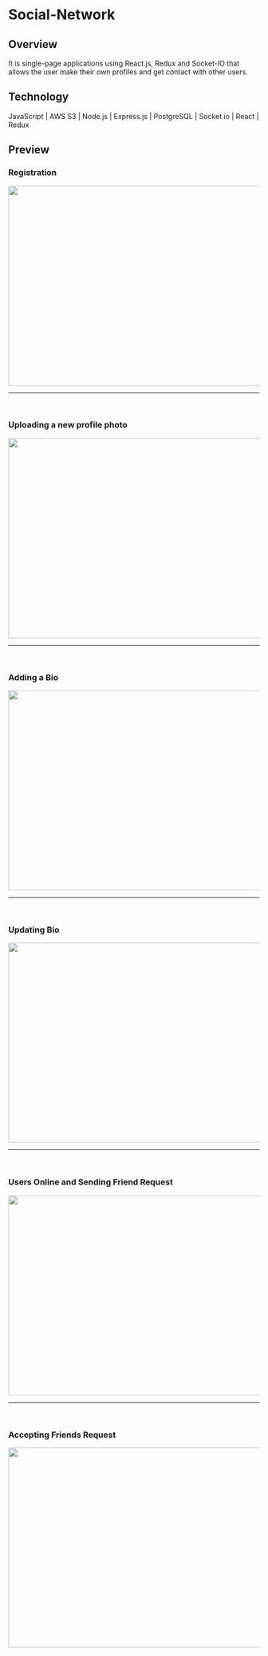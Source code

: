 # Social-Network

<h2>Overview</h2>
It is single-page applications using React.js, Redux and Socket-IO that allows the user make their own profiles and get contact with other users.


<!-- <h2>Features</h2> -->


<h2>Technology</h2>
JavaScript | AWS S3 | Node.js | Express.js | PostgreSQL | Socket.io | React | Redux


<h2>Preview</h2>

<h3><b> Registration </b></h3>
<img src="https://media.giphy.com/media/BMtC8y28oJpwEdE9Qf/giphy.gif" height="400px" width="750px">

<br />
<hr />
<br />

<h3><b>Uploading a new profile photo</b></h3>
<img src="https://media.giphy.com/media/vvJ82QbLRc4xTznn3E/giphy.gif" height="400px" width="750px">

<br />
<hr />
<br />

<h3><b>Adding a Bio</b></h3>
<img src="https://media.giphy.com/media/3fcrIPS17UgzjR4kPl/giphy.gif" height="400px" width="750px">

<br />
<hr />
<br />

<h3><b>Updating Bio</b></h3>
<img src="https://media.giphy.com/media/65HR2QUlOoeOFsGOL3/giphy.gif" height="400px" width="750px">

<br />
<hr />
<br />

<h3><b>Users Online and Sending Friend Request</b></h3>
<img src="https://media.giphy.com/media/aJoz0WFxHABM6uhy7P/giphy.gif" height="400px" width="750px">

<br />
<hr />
<br />

<h3><b>Accepting Friends Request</b></h3>
<img src="https://media.giphy.com/media/klAWwQL1j45xYv87Uh/giphy.gif" height="400px" width="750px">
